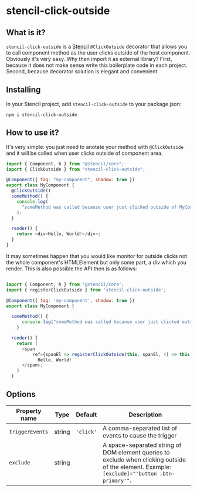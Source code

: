 # stencil-click-outside

## What is it?

`stencil-click-outside` is a [Stencil](https://stenciljs.com/) `@ClickOutside` decorator that allows you to call component method as the user clicks outside of the host component. Obviously it's very easy. Why then import it as external library? First, because it does not make sense write this boilerplate code in each project. Second, because decorator solution is elegant and convenient.

## Installing

In your Stencil project, add `stencil-click-outside` to your package.json:

```
npm i stencil-click-outside
```

## How to use it?

It's very simple: you just need to anotate your method with `@ClickOutside` and it will be called when user clicks outside of component area.

```javascript
import { Component, h } from "@stencil/core";
import { ClickOutside } from "stencil-click-outside";

@Component({ tag: "my-component", shadow: true })
export class MyComponent {
  @ClickOutside()
  someMethod() {
    console.log(
      "someMethod was called because user just clicked outside of MyComponent"
    );
  }

  render() {
    return <div>Hello, World!</div>;
  }
}
```

It may sometimes happen that you would like monitor for outside clicks not the whole component's HTMLElement but only some part, a div which you render. This is also possible the API then is as follows:

```javascript

import { Component, h } from '@stencil/core';
import { registerClickOutside } from 'stencil-click-outside';

@Component({ tag: 'my-component', shadow: true })
export class MyComponent {

  someMethod() {
      console.log("someMethod was called because user just clicked outside of span html element in render method of MyComponent");
    }

  render() {
    return (
      <span
          ref={spanEl => registerClickOutside(this, spanEl, () => this.someMethod())}>
            Hello, World!
      </span>;
    )
  }
```

## Options

| Property name   | Type   | Default   | Description                                                                                                                                    |
| --------------- | ------ | --------- | ---------------------------------------------------------------------------------------------------------------------------------------------- |
| `triggerEvents` | string | `'click'` | A comma-separated list of events to cause the trigger                                                                                          |
| `exclude`       | string |           | A space-separated string of DOM element queries to exclude when clicking outside of the element. Example: `[exclude]="'button .btn-primary'"`. |

